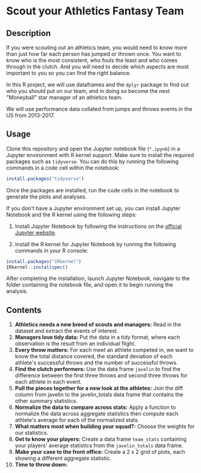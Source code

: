 # Scout your Athletics Fantasy Team
## Description
If you were scouting out an athletics team, you would need to know more than just how far each person has jumped or thrown once. You want to know who is the most consistent, who fouls the least and who comes through in the clutch. And you will need to decide which aspects are most important to you so you can find the right balance.

In this R project, we will use dataframes and the `dplyr` package to find out who you should put on our team, and in doing so become the next "Moneyball" star manager of an athletics team.

We will use performance data collated from jumps and throws events in the US from 2013-2017.
## Usage
Clone this repository and open the Jupyter notebook file (`*.ipynb`) in a Jupyter environment with R kernel support. Make sure to install the required packages such as `tidyverse`. You can do this by running the following commands in a code cell within the notebook:
``` r
install.packages("tidyverse")
```
Once the packages are installed, run the code cells in the notebook to generate the plots and analyses.

If you don't have a Jupyter environment set up, you can install Jupyter Notebook and the R kernel using the following steps:

1. Install Jupyter Notebook by following the instructions on the [official Jupyter website](https://jupyter.org/install).

2. Install the R kernel for Jupyter Notebook by running the following commands in your R console:
``` r 
install.packages("IRkernel")
IRkernel::installspec()
```
After completing the installation, launch Jupyter Notebook, navigate to the folder containing the notebook file, and open it to begin running the analysis.
## Contents
1. **Athletics needs a new breed of scouts and managers:** Read in the dataset and extract the events of interest.
2. **Managers love tidy data:** Put the data in a tidy format, where each observation is the result from an individual flight.
3. **Every throw matters:** For each meet an athlete competed in, we want to know the total distance covered, the standard deviation of each athlete's successful throws and the number of successful throws.
4. **Find the clutch performers:** Use the data frame `javelin` to find the difference between the first three throws and second three throws for each athlete in each event.
5. **Pull the pieces together for a new look at the athletes:** Join the diff column from javelin to the javelin_totals data frame that contains the other summary statistics.
6. **Normalize the data to compare across stats:** Apply a function to normalize the data across aggregate statistics then compute each athlete's average for each of the normalized stats.
7. **What matters most when building your squad?:** Choose the weights for our statistics.
8. **Get to know your players:** Create a data frame `team_stats` containing your players' average statistics from the `javelin_totals` data frame. 
9. **Make your case to the front office:** Create a 2 x 2 grid of plots, each showing a different aggregate statistic.
10. **Time to throw down:**

